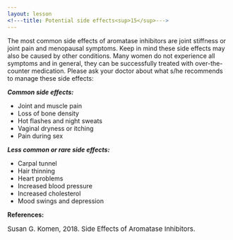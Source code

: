 ```yaml
---
layout: lesson
<!---title: Potential side effects<sup>15</sup>--->
---
```

The most common side effects of aromatase inhibitors are joint stiffness or joint pain and menopausal symptoms. Keep in mind these side effects may also be caused by other conditions. Many women do not experience all symptoms and in general, they can be successfully treated with over-the-counter medication. Please ask your doctor about what s/he recommends to manage these side effects:

***Common side effects:***

* Joint and muscle pain
* Loss of bone density
* Hot flashes and night sweats
* Vaginal dryness or itching
* Pain during sex

***Less common or rare side effects:***

* Carpal tunnel
* Hair thinning
* Heart problems
* Increased blood pressure
* Increased cholesterol
* Mood swings and depression

**References:**

<span style="font-size:15px;">Susan G. Komen, 2018. Side Effects of Aromatase Inhibitors.</span>

